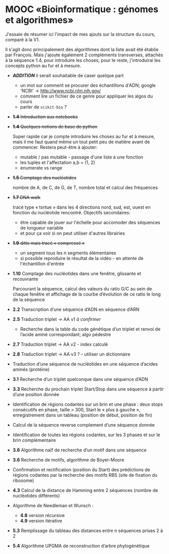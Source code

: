 # MOOC «Bioinformatique : génomes et algorithmes»

J'essaie de résumer ici l'impact de mes ajouts sur la structure du cours, comparé à la V1.

Il s'agit donc principalement des algorithmes dont la liste avait été établie par François. Mais j'ajoute également 2 compléments transverses, attachés à la séquence 1.4, pour introduire les choses; pour le reste, j'introduirai les concepts python au fur et à mesure.

* ***ADDITION*** il serait souhaitable de caser quelque part 

  * un mot sur comment se procurer des échantillons d'ADN; google 'NCBI' -> http://www.ncbi.nlm.nih.gov/
  * comment lire un fichier de ce genre pour appliquer les algos du cours
  * parler de `scikit-bio` ?

* ~~**1.4** Introduction aux notebooks~~
 
* ~~**1.4** Quelques notions de base de python~~

  Super rapide car je compte introduire les choses au fur et à mesure, mais il me faut quand même un tout petit peu de matière avant de commencer. Restera peut-être à ajouter:
    * mutable / pas mutable - passage d'une liste à une fonction
    * les tuples et l'affectation a,b = (1, 2)
    * enumerate vs range

* ~~**1.5** Comptage des nucléotides~~

  nombre de A, de C, de G, de T, nombre total et calcul des fréquences

* ~~**1.7** DNA walk~~

  tracé type « tortue » dans les 4 directions nord, sud, est, ouest en fonction du nucléotide rencontré. Objectifs secondaires:
    *  être capable de jouer sur l'échelle pour accomoder des séquences de longueur variable
    *  et pour ça voir si on peut utiliser d'autres librairies

* ~~**1.9** ditto mais tracé « compressé »~~
  * un segment tous les n segments élémentaires
  * si possible reproduire le résultat de la vidéo - en attente de l'échantillon d'entrée

* **1.10** Comptage des nucléotides dans une fenêtre, glissante et recouvrante

  Parcourant la séquence, calcul des valeurs du ratio G/C au sein de chaque fenêtre et affichage de la courbe d’évolution de ce ratio le long de la séquence

* **2.2** Transcription d’une séquence d’ADN en séquence d’ARN

* **2.5** Traduction triplet -> AA v1 *à confirmer*

  * Recherche dans la table du code génétique d’un triplet et renvoi de l’acide aminé correspondant; algo pédestre

* **2.7** Traduction triplet -> AA v2 - index calculé

* **2.8** Traduction triplet -> AA v3 ? - utiliser un dictionnaire

* Traduction d’une séquence de nucléotides en une séquence d’acides aminés (protéine)

* **3.1** Recherche d’un triplet quelconque dans une séquence d’ADN

* **3.3** Recherche du prochain triplet Start/Stop dans une séquence à partir d’une position donnée

* Identification de régions codantes sur un brin et une phase : deux stops consécutifs en phase, taille > 300, Start le « plus à gauche », enregistrement dans un tableau (position de début, position de fin)

* Calcul de la séquence reverse complement d’une séquence donnée

* Identification de toutes les régions codantes, sur les 3 phases et sur le brin complémentaire

* **3.6** Algorithme naïf de recherche d’un motif dans une séquence

* **3.6** Recherche de motifs, algorithme de Boyer-Moore

* Confirmation et rectification (position du Start) des prédictions de régions codantes par la recherche des motifs RBS (site de fixation du ribosome)

* **4.3** Calcul de la distance de Hamming entre 2 séquences (nombre de nucléotides différents)

* Algorithme de Needleman et Wunsch :
  *	 **4.8** version récursive
  * **4.9** version itérative

* **5.3** Remplissage du tableau des distances entre n séquences prises 2 à 2

* **5.4** Algorithme UPGMA de reconstruction d’arbre phylogénétique
